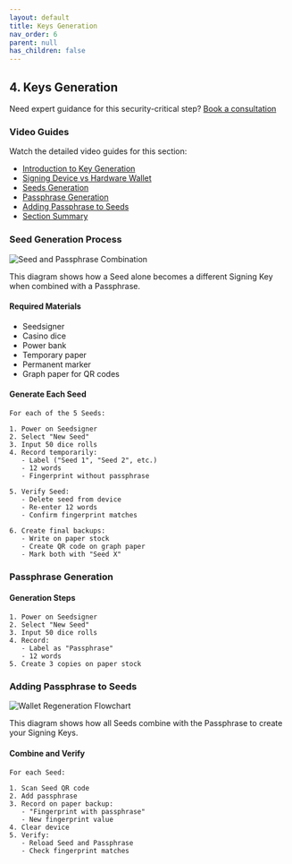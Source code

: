 ```yaml
---
layout: default
title: Keys Generation
nav_order: 6
parent: null
has_children: false
---
```


## 4. Keys Generation

Need expert guidance for this security-critical step? [Book a consultation](https://thebitcoinbackup.com/services)

### Video Guides
Watch the detailed video guides for this section:
- [Introduction to Key Generation](https://archive.org/details/the-bitcoin-backup-self-inheritance-protocol/Section+4+-+Lesson+1.mp4)
- [Signing Device vs Hardware Wallet](https://archive.org/details/the-bitcoin-backup-self-inheritance-protocol/Section+4+-+Lesson+2.mp4)
- [Seeds Generation](https://archive.org/details/the-bitcoin-backup-self-inheritance-protocol/Section+4+-+Lesson+3.mp4)
- [Passphrase Generation](https://archive.org/details/the-bitcoin-backup-self-inheritance-protocol/Section+4+-+Lesson+4.mp4)
- [Adding Passphrase to Seeds](https://archive.org/details/the-bitcoin-backup-self-inheritance-protocol/Section+4+-+Lesson+5.mp4)
- [Section Summary](https://archive.org/details/the-bitcoin-backup-self-inheritance-protocol/Section+4+-+Lesson+6.mp4)

### Seed Generation Process

![Seed and Passphrase Combination](/Self-Inheritance-Protocol/assets/images/seed-passphrase.png)

This diagram shows how a Seed alone becomes a different Signing Key when combined with a Passphrase.

#### Required Materials
- Seedsigner
- Casino dice
- Power bank
- Temporary paper
- Permanent marker
- Graph paper for QR codes

#### Generate Each Seed
```
For each of the 5 Seeds:

1. Power on Seedsigner
2. Select "New Seed"
3. Input 50 dice rolls
4. Record temporarily:
   - Label ("Seed 1", "Seed 2", etc.)
   - 12 words
   - Fingerprint without passphrase

5. Verify Seed:
   - Delete seed from device
   - Re-enter 12 words
   - Confirm fingerprint matches

6. Create final backups:
   - Write on paper stock
   - Create QR code on graph paper
   - Mark both with "Seed X"
```

### Passphrase Generation

#### Generation Steps
```
1. Power on Seedsigner
2. Select "New Seed"
3. Input 50 dice rolls
4. Record:
   - Label as "Passphrase"
   - 12 words
5. Create 3 copies on paper stock
```

### Adding Passphrase to Seeds

![Wallet Regeneration Flowchart](/Self-Inheritance-Protocol/assets/images/wallet-regeneration-flowchart.png)

This diagram shows how all Seeds combine with the Passphrase to create your Signing Keys.

#### Combine and Verify
```
For each Seed:

1. Scan Seed QR code
2. Add passphrase
3. Record on paper backup:
   - "Fingerprint with passphrase"
   - New fingerprint value
4. Clear device
5. Verify:
   - Reload Seed and Passphrase
   - Check fingerprint matches
```
